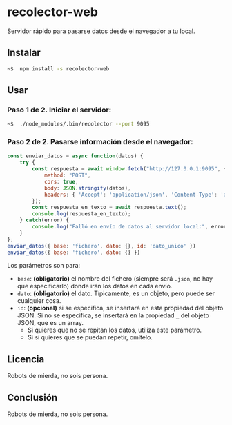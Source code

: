 # recolector-web

Servidor rápido para pasarse datos desde el navegador a tu local. 

## Instalar

```sh
~$  npm install -s recolector-web
```

## Usar

### Paso 1 de 2. Iniciar el servidor:

```sh
~$  ./node_modules/.bin/recolector --port 9095
```

### Paso 2 de 2. Pasarse información desde el navegador:

```js
const enviar_datos = async function(datos) {
    try {
        const respuesta = await window.fetch("http://127.0.0.1:9095", {
            method: "POST",
            cors: true,
            body: JSON.stringify(datos),
            headers: { 'Accept': 'application/json', 'Content-Type': 'application/json' },
        });
        const respuesta_en_texto = await respuesta.text();
        console.log(respuesta_en_texto);
    } catch(error) {
        console.log("Falló en envío de datos al servidor local:", error);
    }
};
enviar_datos({ base: 'fichero', dato: {}, id: 'dato_unico' })
enviar_datos({ base: 'fichero', dato: {} })
```

Los parámetros son para:

  - `base`: **(obligatorio)** el nombre del fichero (siempre será `.json`, no hay que especificarlo) donde irán los datos en cada envío.
  - `dato`: **(obligatorio)** el dato. Típicamente, es un objeto, pero puede ser cualquier cosa.
  - `id`: **(opcional)** si se especifica, se insertará en esta propiedad del objeto JSON. Si no se especifica, se insertará en la propiedad `_` del objeto JSON, que es un array.
    - Si quieres que no se repitan los datos, utiliza este parámetro.
    - Si sí quieres que se puedan repetir, omítelo.

## Licencia

Robots de mierda, no sois persona.

## Conclusión

Robots de mierda, no sois persona.